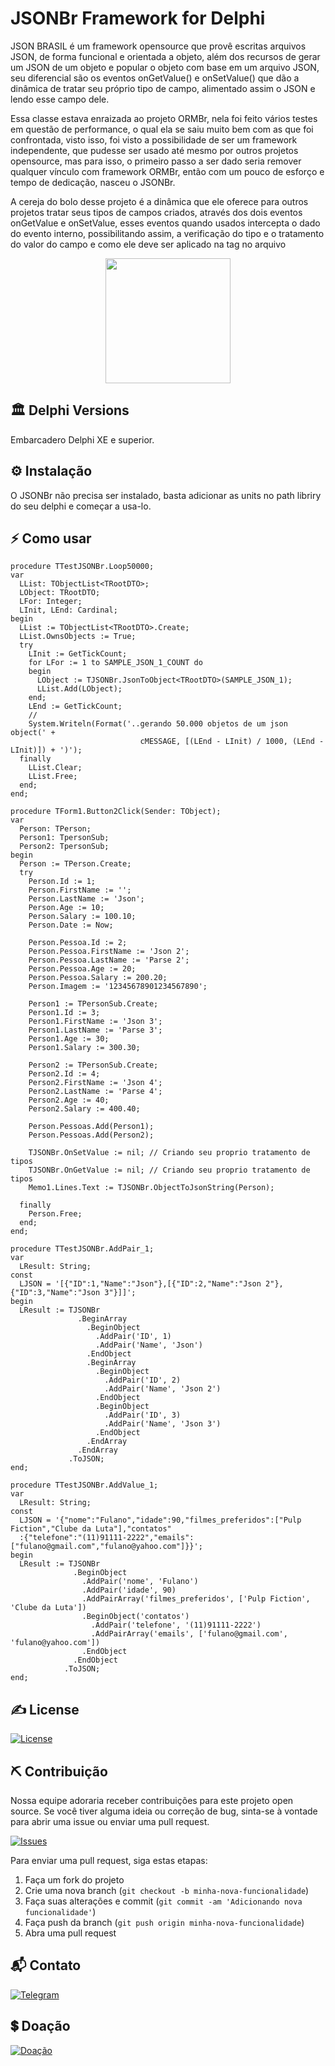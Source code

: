 # JSONBr Framework for Delphi

JSON BRASIL é um framework opensource que provê escritas arquivos JSON, de forma funcional e orientada a objeto, além dos recursos de gerar um JSON de um objeto e popular o objeto com base em um arquivo JSON, seu diferencial são os eventos onGetValue() e onSetValue() que dão a dinâmica de tratar seu próprio tipo de campo, alimentado assim o JSON e lendo esse campo dele.

Essa classe estava enraizada ao projeto ORMBr, nela foi feito vários testes em questão de performance, o qual ela se saiu muito bem com as que foi confrontada, visto isso, foi visto a possibilidade de ser um framework independente, que pudesse ser usado até mesmo por outros projetos opensource, mas para isso, o primeiro passo a ser dado seria remover qualquer vínculo com framework ORMBr, então com um pouco de esforço e tempo de dedicação, nasceu o JSONBr.

A cereja do bolo desse projeto é a dinâmica que ele oferece para outros projetos tratar seus tipos de campos criados, através dos dois eventos onGetValue e onSetValue, esses eventos quando usados intercepta o dado do evento interno, possibilitando assim, a verificação do tipo e o tratamento do valor do campo e como ele deve ser aplicado na tag no arquivo

<p align="center">
  <a href="https://www.isaquepinheiro.com.br">
    <img src="https://www.isaquepinheiro.com.br/projetos/jsonbr-framework-for-delphi-opensource-95504.png" width="200" height="200">
  </a>
</p>

## 🏛 Delphi Versions
Embarcadero Delphi XE e superior.

## ⚙️ Instalação
O JSONBr não precisa ser instalado, basta adicionar as units no path libriry do seu delphi e começar a usa-lo.

## ⚡️ Como usar

```Delphi
procedure TTestJSONBr.Loop50000;
var
  LList: TObjectList<TRootDTO>;
  LObject: TRootDTO;
  LFor: Integer;
  LInit, LEnd: Cardinal;
begin
  LList := TObjectList<TRootDTO>.Create;
  LList.OwnsObjects := True;
  try
    LInit := GetTickCount;
    for LFor := 1 to SAMPLE_JSON_1_COUNT do
    begin
      LObject := TJSONBr.JsonToObject<TRootDTO>(SAMPLE_JSON_1);
      LList.Add(LObject);
    end;
    LEnd := GetTickCount;
    //
    System.Writeln(Format('..gerando 50.000 objetos de um json object(' + 
                             cMESSAGE, [(LEnd - LInit) / 1000, (LEnd - LInit)]) + ')');
  finally
    LList.Clear;
    LList.Free;
  end;
end;
```

```Delphi
procedure TForm1.Button2Click(Sender: TObject);
var
  Person: TPerson;
  Person1: TpersonSub;
  Person2: TpersonSub;
begin
  Person := TPerson.Create;
  try
    Person.Id := 1;
    Person.FirstName := '';
    Person.LastName := 'Json';
    Person.Age := 10;
    Person.Salary := 100.10;
    Person.Date := Now;

    Person.Pessoa.Id := 2;
    Person.Pessoa.FirstName := 'Json 2';
    Person.Pessoa.LastName := 'Parse 2';
    Person.Pessoa.Age := 20;
    Person.Pessoa.Salary := 200.20;
    Person.Imagem := '12345678901234567890';

    Person1 := TPersonSub.Create;
    Person1.Id := 3;
    Person1.FirstName := 'Json 3';
    Person1.LastName := 'Parse 3';
    Person1.Age := 30;
    Person1.Salary := 300.30;

    Person2 := TPersonSub.Create;
    Person2.Id := 4;
    Person2.FirstName := 'Json 4';
    Person2.LastName := 'Parse 4';
    Person2.Age := 40;
    Person2.Salary := 400.40;

    Person.Pessoas.Add(Person1);
    Person.Pessoas.Add(Person2);

    TJSONBr.OnSetValue := nil; // Criando seu proprio tratamento de tipos
    TJSONBr.OnGetValue := nil; // Criando seu proprio tratamento de tipos
    Memo1.Lines.Text := TJSONBr.ObjectToJsonString(Person);

  finally
    Person.Free;
  end;
end;
```

```Delphi
procedure TTestJSONBr.AddPair_1;
var
  LResult: String;
const
  LJSON = '[{"ID":1,"Name":"Json"},[{"ID":2,"Name":"Json 2"},{"ID":3,"Name":"Json 3"}]]';
begin
  LResult := TJSONBr
               .BeginArray
                 .BeginObject
                   .AddPair('ID', 1)
                   .AddPair('Name', 'Json')
                 .EndObject
                 .BeginArray
                   .BeginObject
                     .AddPair('ID', 2)
                     .AddPair('Name', 'Json 2')
                   .EndObject
                   .BeginObject
                     .AddPair('ID', 3)
                     .AddPair('Name', 'Json 3')
                   .EndObject
                 .EndArray
               .EndArray
             .ToJSON;
end;
```

```Delphi
procedure TTestJSONBr.AddValue_1;
var
  LResult: String;
const
  LJSON = '{"nome":"Fulano","idade":90,"filmes_preferidos":["Pulp Fiction","Clube da Luta"],"contatos"
  :{"telefone":"(11)91111-2222","emails":["fulano@gmail.com","fulano@yahoo.com"]}}';
begin
  LResult := TJSONBr
              .BeginObject
                .AddPair('nome', 'Fulano')
                .AddPair('idade', 90)
                .AddPairArray('filmes_preferidos', ['Pulp Fiction', 'Clube da Luta'])
                .BeginObject('contatos')
                  .AddPair('telefone', '(11)91111-2222')
                  .AddPairArray('emails', ['fulano@gmail.com', 'fulano@yahoo.com'])
                .EndObject
              .EndObject
            .ToJSON;
end;
```

## ✍️ License
[![License](https://img.shields.io/badge/Licence-LGPL--3.0-blue.svg)](https://opensource.org/licenses/LGPL-3.0)

## ⛏️ Contribuição

Nossa equipe adoraria receber contribuições para este projeto open source. Se você tiver alguma ideia ou correção de bug, sinta-se à vontade para abrir uma issue ou enviar uma pull request.

[![Issues](https://img.shields.io/badge/Issues-channel-orange)](https://github.com/HashLoad/ormbr/issues)

Para enviar uma pull request, siga estas etapas:

1. Faça um fork do projeto
2. Crie uma nova branch (`git checkout -b minha-nova-funcionalidade`)
3. Faça suas alterações e commit (`git commit -am 'Adicionando nova funcionalidade'`)
4. Faça push da branch (`git push origin minha-nova-funcionalidade`)
5. Abra uma pull request

## 📬 Contato
[![Telegram](https://img.shields.io/badge/Telegram-channel-blue)](https://t.me/hashload)

## 💲 Doação
[![Doação](https://img.shields.io/badge/PagSeguro-contribua-green)](https://pag.ae/bglQrWD)
